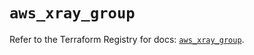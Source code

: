 # `aws_xray_group`

Refer to the Terraform Registry for docs: [`aws_xray_group`](https://registry.terraform.io/providers/hashicorp/aws/4.67.0/docs/resources/xray_group).
